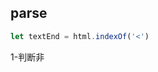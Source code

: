 ## parse

```javascript
let textEnd = html.indexOf('<')
```

1-判断非<script> / <style>标签

​	以 ‘<’ 开头的 可能是 ：

​		 注释  ：    <!-- 。。。 -->

​		 开始标签 ： <div>

​		 闭合标签 :  </div>

​		 doctype  : <!DOCTYPE HTML>

       条件注释 : 
          <![IE]>
            <link rel="stylesheet" type="text/css" href="all-ie-only.css" />
          <![endif]>
①普通注释：

​	对于普通的注释，通过配置（shouldKeepComment）决定是否保存，保存的话，创建一个type为3的注释节点

```
const child = {
          type: 3,
          text,
          isComment: true
        }
将child 放入currentParent中;
```

②条件注释：

​	直接 advance(commentEnd + 3) 截取掉

 ③ Doctype：

 	直接 doctypeMatch[0].length 截取掉

 ④闭合标签：

​		获取tagName， 在 stack 中从后向前找到对应的tag，

​		stack中后续的tag删除（删除一些未闭合标签<div><span></div>）

​		更新lastTag = stack[stack.length-1].tag 

​		- 对于一元标签</br> <p>

 ⑤ 开始标签:

​		创建 match对象存放数据

```
parseStartTag:
    const match = {
            tagName: start[1],
            attrs: [],
            start: index
          }
循环进行属性解析,将解析结果放入match.attrs,直到匹配到《开始标签的结束》

handleStartTag:

处理match中的attrs解析结果,设置为{name:'class',value:'color'}，key/value形式
如果非闭合，将当前节点入栈,更新lastTag属性；stack.push(match);lastTag = tagName;
如果是自闭合标签，调用钩子函数start，创建节点，更新currentParent，将节点入栈
```

⑥文本：

​	如果textEnd>=0,又不是开始标签 / 闭合标签 / 注释 / 条件注释，必定是文本，直接循环匹配，直到遇到

开始标签 / 闭合标签 / 注释 / 条件注释；最后获取文本的长度截取字符串：text = html.substring(0, textEnd)；

对于文本分为两种（1-有分隔符的动态文本；2-纯文本）==：

​	1-将解析出的动态字符和普通字符进行拼接输出：' _s(${exp}) ' + 'text' + ' _s(${exp})' ,并输出绑定的数据

【{'@binding' : exp},{'@binding' : exp}】

​	

